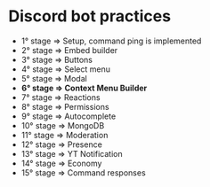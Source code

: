 # Discord bot practices

- 1° stage => Setup, command ping is implemented
- 2° stage => Embed builder
- 3° stage => Buttons
- 4° stage => Select menu
- 5° stage => Modal
- **6° stage => Context Menu Builder**
- 7° stage => Reactions
- 8° stage => Permissions
- 9° stage => Autocomplete
- 10° stage => MongoDB
- 11° stage => Moderation
- 12° stage => Presence
- 13° stage => YT Notification
- 14° stage => Economy
- 15° stage => Command responses
